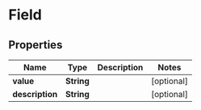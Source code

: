 
# Field

## Properties
Name | Type | Description | Notes
------------ | ------------- | ------------- | -------------
**value** | **String** |  |  [optional]
**description** | **String** |  |  [optional]




